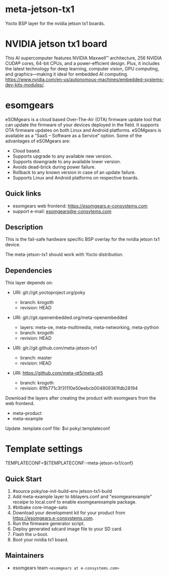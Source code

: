 # meta-jetson-tx1

Yocto BSP layer for the nvidia jetson tx1 boards.

# NVIDIA jetson tx1 board

This AI supercomputer features NVIDIA Maxwell™ architecture, 256 NVIDIA CUDA® cores, 64-bit CPUs, and a power-efficient design. 
Plus, it includes the latest technology for deep learning, computer vision, GPU computing, and graphics—making it ideal for embedded
AI computing.
<https://www.nvidia.com/en-us/autonomous-machines/embedded-systems-dev-kits-modules/>.

# esomgears
eSOMgears is a cloud based Over-The-Air (OTA) firmware update tool that can update the firmware of your devices deployed in the field. 
It supports OTA firmware updates on both Linux and Android platforms. eSOMgears is available as a “SaaS – Software as a Service” option. 
Some of the advantages of eSOMgears are:

* Cloud based.
* Supports upgrade to any available new version.
* Supports downgrade to any available lower version.
* Avoids dead-brick during power failure.
* Rollback to any known version in case of an update failure.
* Supports Linux and Android platforms on respective boards.

## Quick links

* esomgears web frontend:  <https://esomgears.e-consystems.com>
* support e-mail: esomgears@e-consytems.com

## Description

This is the fail-safe hardware specific BSP overlay for the nvidia jetson tx1 device.

The meta-jetson-tx1 should work with Yocto distribution.

## Dependencies

This layer depends on:

* URI: git://git.yoctoproject.org/poky
  * branch: krogoth
  * revision: HEAD

* URI: git://git.openembedded.org/meta-openembedded
  * layers: meta-oe, meta-multimedia, meta-networking, meta-python
  * branch: krogoth
  * revision: HEAD

* URI: git://git.github.com/meta-jetson-tx1
  * branch: master
  * revision: HEAD

* URI: https://github.com/meta-qt5/meta-qt5
  * branch: krogoth
  * revision: 81fb771c3f31110e50eebcb004809361fdb28194

Download the layers after creating the product with esomgears from the web frontend.
* meta-product
* meta-example

Update .template.conf file:
$vi poky/.templateconf
 # Template settings
 TEMPLATECONF=${TEMPLATECONF:-meta-jetson-tx1/conf}


## Quick Start

1. #source poky/oe-init-build-env jetson-tx1-build
2. Add meta-example layer to bblayers.conf and "esomgearexample" receipe to local.conf to enable esomgearexample package.
3. #bitbake core-image-sato
5. Download your development kit for your product from <https://esomgears.e-consystems.com>.
6. Run the firmware generator script.
7. Deploy generated sdcard image file to your SD card.
8. Flash the u-boot.
9. Boot your nvidia tx1 board.

## Maintainers

* esomgears team `<esomgears at e-consystems.com>`

